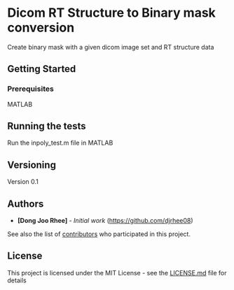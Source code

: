 # Dicom RT Structure to Binary mask conversion

Create binary mask with a given dicom image set and RT structure data

## Getting Started

### Prerequisites

MATLAB


## Running the tests

Run the inpoly_test.m file in MATLAB



## Versioning

Version 0.1


## Authors

* **[Dong Joo Rhee]** - *Initial work* (https://github.com/djrhee08)

See also the list of [contributors](https://github.com/your/project/contributors) who participated in this project.

## License

This project is licensed under the MIT License - see the [LICENSE.md](LICENSE.md) file for details
